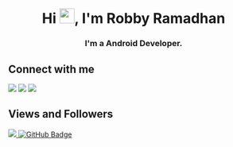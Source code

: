 <h1 align="center">Hi <img src="https://raw.githubusercontent.com/MartinHeinz/MartinHeinz/master/wave.gif" width="30px">, I'm Robby Ramadhan</h1>
<h3 align="center">I'm a Android Developer.</h3>
 
## Connect with me
<p align="left">

<a href = "https://www.linkedin.com/in/robby-ramadhan/"><img src="https://img.icons8.com/fluent/48/000000/linkedin.png"/></a>
<a href = "https://twitter.com/robbyramadhan94"><img src="https://img.icons8.com/fluent/48/000000/twitter.png"/></a>
<a href = "https://www.instagram.com/robbyramadhan86/"><img src="https://img.icons8.com/fluent/48/000000/instagram-new.png"/></a>

</p>

## Views and Followers
<a href="https://github.com/Meghna-DAS/github-profile-views-counter">
    <img src="https://komarev.com/ghpvc/?username=robbyrama1st">
</a>
<a href="https://github.com/robbyrama1st?tab=followers"><img src="https://img.shields.io/github/followers/robbyrama1st?label=Followers&style=social" alt="GitHub Badge"></a>

